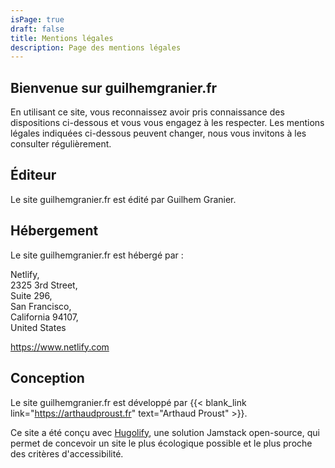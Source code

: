 ```yaml
---
isPage: true
draft: false
title: Mentions légales
description: Page des mentions légales
---
```

## Bienvenue sur guilhemgranier.fr

En utilisant ce site, vous reconnaissez avoir pris connaissance des dispositions ci-dessous et vous vous engagez à les respecter. Les mentions légales indiquées ci-dessous peuvent changer, nous vous invitons à les consulter régulièrement.

## Éditeur

Le site guilhemgranier.fr est édité par Guilhem Granier.

## Hébergement

Le site guilhemgranier.fr est hébergé par :

Netlify,\
2325 3rd Street, \
Suite 296, \
San Francisco, \
California 94107, \
United States

https://www.netlify.com

## Conception

Le site guilhemgranier.fr est développé par {{< blank_link link="https://arthaudproust.fr" text="Arthaud Proust" >}}.

Ce site a été conçu avec [Hugolify](https://www.hugolify.io), une solution Jamstack open-source, qui permet de concevoir un site le plus écologique possible et le plus proche des critères d'accessibilité.
